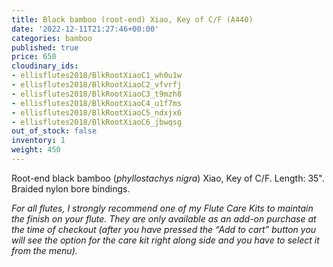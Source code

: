 ```yaml
---
title: Black bamboo (root-end) Xiao, Key of C/F (A440)
date: '2022-12-11T21:27:46+00:00'
categories: bamboo
published: true
price: 650
cloudinary_ids:
- ellisflutes2018/BlkRootXiaoC1_wh0u1w
- ellisflutes2018/BlkRootXiaoC2_vfvrfj
- ellisflutes2018/BlkRootXiaoC3_t9mzh8
- ellisflutes2018/BlkRootXiaoC4_u1f7ms
- ellisflutes2018/BlkRootXiaoC5_ndxjx6
- ellisflutes2018/BlkRootXiaoC6_jbwqsg
out_of_stock: false
inventory: 1
weight: 450
---
```


Root-end black bamboo (*phyllostachys nigra*) Xiao, Key of C/F.  Length: 35".   Braided nylon bore bindings.  

*For all flutes, I strongly recommend one of my Flute Care Kits to maintain the finish on your flute. They are only available as an add-on purchase at the time of checkout (after you have pressed the “Add to cart” button you will see the option for the care kit right along side and you have to select it from the menu).*